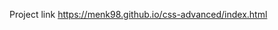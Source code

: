 Project link
<a href="https://menk98.github.io/css-advanced/index.html">https://menk98.github.io/css-advanced/index.html</a>